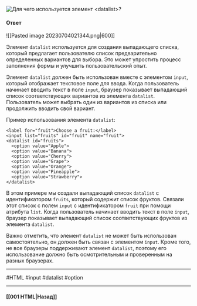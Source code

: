 ![Для чего используется элемент `<datalist>`?](https://youtu.be/rlWgI7AvV18?t=178)

#### Ответ

![[Pasted image 20230704021344.png|600]]

Элемент `datalist` используется для создания выпадающего списка, который предлагает пользователю список предварительно определенных вариантов для выбора. Это может упростить процесс заполнения формы и улучшить пользовательский опыт.

Элемент `datalist` должен быть использован вместе с элементом `input`, который отображает текстовое поле для ввода. Когда пользователь начинает вводить текст в поле `input`, браузер показывает выпадающий список соответствующих вариантов из элемента `datalist`. Пользователь может выбрать один из вариантов из списка или продолжить вводить свой вариант.

Пример использования элемента `datalist`:

```
<label for="fruit">Choose a fruit:</label>
<input list="fruits" id="fruit" name="fruit">
<datalist id="fruits">
  <option value="Apple">
  <option value="Banana">
  <option value="Cherry">
  <option value="Grape">
  <option value="Orange">
  <option value="Pineapple">
  <option value="Strawberry">
</datalist>
```

В этом примере мы создали выпадающий список `datalist` с идентификатором `fruits`, который содержит список фруктов. Связали этот список с полем `input` с идентификатором `fruit` при помощи атрибута `list`. Когда пользователь начинает вводить текст в поле `input`, браузер показывает выпадающий список соответствующих фруктов из элемента `datalist`.

Важно отметить, что элемент `datalist` не может быть использован самостоятельно, он должен быть связан с элементом `input`. Кроме того, не все браузеры поддерживают элемент `datalist`, поэтому его использование должно быть осмотрительным и проверенным на разных браузерах.

___
#HTML #input #datalist #option 

___

#### [[001 HTML|Назад]]